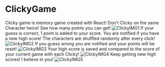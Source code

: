 # ClickyGame
Clicky game is memory game created with React! Don't Clicky on the same Character twice! See how many points you can get!
![ClickyIMG1](https://github.com/Balynn077/ClickyGame/blob/master/public/images/readme1.png)
If your guess is correct, 1 point is added to your score. You are notified if you have a new high score! The characters are shuffled randomly after every click!
![ClickyIMG2](https://github.com/Balynn077/ClickyGame/blob/master/public/images/readme2.png)
If you guess wrong you are notified and your points will be reset!
![ClickyIMG3](https://github.com/Balynn077/ClickyGame/blob/master/public/images/readme3.png)
Your high score is saved and compared to the score of your current game with each Clicky!
![ClickyIMG4](https://github.com/Balynn077/ClickyGame/blob/master/public/images/readme4.png)
Keep getting new high scores! I believe in you!
![ClickyIMG5](https://github.com/Balynn077/ClickyGame/blob/master/public/images/readme5.png)
